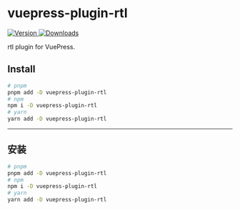 # vuepress-plugin-rtl

[![Version](https://img.shields.io/npm/v/vuepress-plugin-rtl.svg?style=flat-square&logo=npm) ![Downloads](https://img.shields.io/npm/dm/vuepress-plugin-rtl.svg?style=flat-square&logo=npm)](https://www.npmjs.com/package/vuepress-plugin-rtl)

rtl plugin for VuePress.

## Install

```bash
# pnpm
pnpm add -D vuepress-plugin-rtl
# npm
npm i -D vuepress-plugin-rtl
# yarn
yarn add -D vuepress-plugin-rtl
```

---

## 安装

```bash
# pnpm
pnpm add -D vuepress-plugin-rtl
# npm
npm i -D vuepress-plugin-rtl
# yarn
yarn add -D vuepress-plugin-rtl
```

